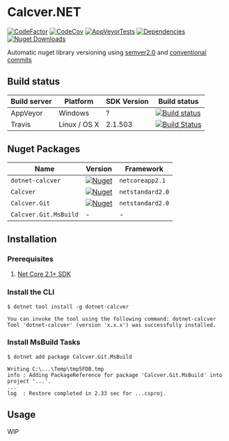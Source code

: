 # Calcver.NET

[![CodeFactor](https://www.codefactor.io/repository/github/potatoengineering/calcver.net/badge)](https://www.codefactor.io/repository/github/potatoengineering/calcver.net)
[![CodeCov](https://img.shields.io/codecov/c/github/Potatoengineering/calcver.net.svg?logo=codecov&logoColor=%23fff&style=flat)](https://codecov.io/gh/PotatoEngineering/Calcver.Net)
[![AppVeyorTests](https://img.shields.io/appveyor/tests/sanisoclem/calcver-net.svg?compact_message=true&style=flat&logo=appveyor)](https://ci.appveyor.com/project/sanisoclem/calcver-net/build/tests)
[![Dependencies](https://img.shields.io/librariesio/github/PotatoEngineering/calcver.net.svg)](https://libraries.io/github/PotatoEngineering/Calcver.Net)
[![Nuget Downloads](https://img.shields.io/nuget/dt/Calcver.svg)](https://www.nuget.org/packages/calcver/)

Automatic nuget library versioning using [semver2.0](https://semver.org/) and [conventional commits](https://www.conventionalcommits.org/)

## Build status

| Build server | Platform     | SDK Version | Build status                                                                                                                                                  |
|--------------|--------------|-------------|---------------------------------------------------------------------------------------------------------------------------------------------------------------|
| AppVeyor     | Windows      |           ? |[![Build status](https://ci.appveyor.com/api/projects/status/njuge4kx0tits5eo/branch/master?svg=true)](https://ci.appveyor.com/project/sanisoclem/calcver-net/branch/master) |
| Travis       | Linux / OS X |     2.1.503 |[![Build Status](https://travis-ci.org/PotatoEngineering/Calcver.Net.svg?branch=master)](https://travis-ci.org/PotatoEngineering/Calcver.Net) |

## Nuget Packages

| Name                                  | Version                                                                                                                 | Framework        |
|---------------------------------------|-------------------------------------------------------------------------------------------------------------------------|------------------|
| `dotnet-calcver`                      | [![Nuget](https://img.shields.io/nuget/v/dotnet-calcver.svg)](https://www.nuget.org/packages/dotnet-calcver/)           | `netcoreapp2.1`  |
| `Calcver`                             | [![Nuget](https://img.shields.io/nuget/v/Calcver.svg)](https://www.nuget.org/packages/Calcver/)                         | `netstandard2.0`  |
| `Calcver.Git`                         | [![Nuget](https://img.shields.io/nuget/v/Calcver.Git.svg)](https://www.nuget.org/packages/Calcver.Git/)                 | `netstandard2.0` |
| `Calcver.Git.MsBuild`                 | - | - |

## Installation

### Prerequisites

1. [Net Core 2.1+ SDK](https://www.microsoft.com/net/download/core)

### Install the CLI

```shell
$ dotnet tool install -g dotnet-calcver

You can invoke the tool using the following command: dotnet-calcver
Tool 'dotnet-calcver' (version 'x.x.x') was successfully installed.
```

### Install MsBuild Tasks

```shell
$ dotnet add package Calcver.Git.MsBuild

Writing C:\...\Temp\tmp5FDB.tmp
info : Adding PackageReference for package 'Calcver.Git.MsBuild' into project '...'.
...
log  : Restore completed in 2.33 sec for ...csproj.
```


## Usage

WIP